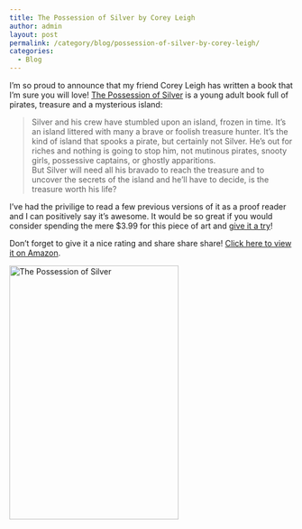 ```yaml
---
title: The Possession of Silver by Corey Leigh
author: admin
layout: post
permalink: /category/blog/possession-of-silver-by-corey-leigh/
categories:
  - Blog
---
```

I&#8217;m so proud to announce that my friend Corey Leigh has written a book that I&#8217;m sure you will love! <a href="http://amzn.com/B00J301WIW" target="_blank">The Possession of Silver</a> is a young adult book full of pirates, treasure and a mysterious island:

> Silver and his crew have stumbled upon an island, frozen in time. It’s an island littered with many a brave or foolish treasure hunter. It’s the kind of island that spooks a pirate, but certainly not Silver. He’s out for riches and nothing is going to stop him, not mutinous pirates, snooty girls, possessive captains, or ghostly apparitions.  
> But Silver will need all his bravado to reach the treasure and to uncover the secrets of the island and he’ll have to decide, is the treasure worth his life?

I&#8217;ve had the privilige to read a few previous versions of it as a proof reader and I can positively say it&#8217;s awesome. It would be so great if you would consider spending the mere $3.99 for this piece of art and <a href="http://amzn.com/B00J301WIW" target="_blank">give it a try</a>!

Don&#8217;t forget to give it a nice rating and share share share! <a href="http://amzn.com/B00J301WIW" target="_blank">Click here to view it on Amazon</a>.

<a href="http://amzn.com/B00J301WIW" target="_blank"><img src="{{ site.baseurl }}/img/wp-uploads/2014/03/silver-cover-web.jpg" alt="The Possession of Silver" width="300" height="450" class="aligncenter size-full wp-image-279" /></a>